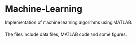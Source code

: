 # Machine-Learning
Implementation of machine learning algorithms using MATLAB.

### 
The files include data files, MATLAB code and some figures.
